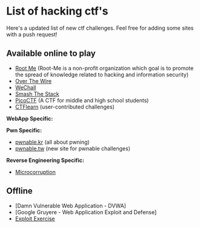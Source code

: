 # List of hacking ctf's
Here's a updated list of new ctf challenges. Feel free for adding some sites with a push request!

## Available online to play

+ [Root Me](https://www.root-me.org/) (Root-Me is a non-profit organization which goal is to promote the spread of knowledge related to hacking and information security)
+ [Over The Wire](http://www.overthewire.org/wargames/)
+ [WeChall](http://www.wechall.net/challs/)
+ [Smash The Stack](http://smashthestack.org/)
+ [PicoCTF](https://picoctf.com/) (A CTF for middle and high school students)
+ [CTFlearn](http://ctflearn.com/) (user-contributed challenges)

**WebApp Specific:**


**Pwn Specific:**
+ [pwnable.kr](http://pwnable.kr/) (all about pwning)
+ [pwnable.tw](https://pwnable.tw/) (new site for pwnable challenges)

**Reverse Engineering Specific:**
+ [Microcorruption](https://microcorruption.com)



 
## Offline

+ [Damn Vulnerable Web Application - DVWA]
+ [Google Gruyere - Web Application Exploit and Defense]
+ [Exploit Exercise](https://exploit-exercises.com/)
